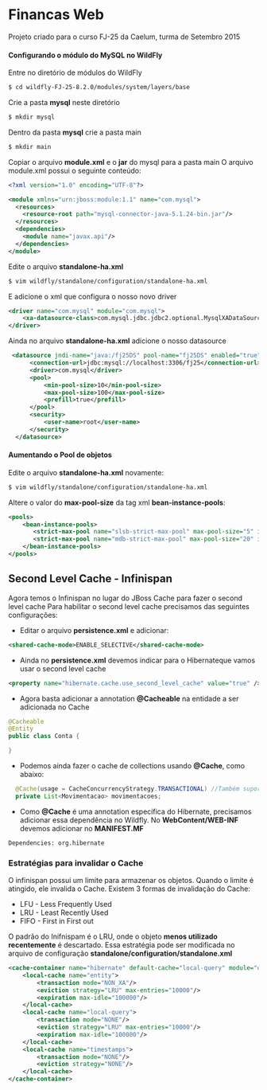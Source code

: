 # Financas Web
Projeto criado para o curso FJ-25 da Caelum, turma de Setembro 2015

#### Configurando o módulo do MySQL no WildFly

Entre no diretório de módulos do WildFly

```bash
$ cd wildfly-FJ-25-8.2.0/modules/system/layers/base
```

Crie a pasta **mysql** neste diretório

```bash
$ mkdir mysql
```

Dentro da pasta **mysql** crie a pasta main

```bash
$ mkdir main
```

Copiar o arquivo **module.xml** e o **jar** do mysql para a pasta main
O arquivo module.xml possui o seguinte conteúdo:

```xml
<?xml version="1.0" encoding="UTF-8"?>

<module xmlns="urn:jboss:module:1.1" name="com.mysql">
  <resources>
    <resource-root path="mysql-connector-java-5.1.24-bin.jar"/>
  </resources>
  <dependencies>
    <module name="javax.api"/>
  </dependencies>
</module>
```

Edite o arquivo **standalone-ha.xml**
```bash
$ vim wildfly/standalone/configuration/standalone-ha.xml
```

E adicione o xml que configura o nosso novo driver

```xml
<driver name="com.mysql" module="com.mysql">
    <xa-datasource-class>com.mysql.jdbc.jdbc2.optional.MysqlXADataSource</xa-datasource-class>
</driver>
```

Ainda no arquivo **standalone-ha.xml** adicione o nosso datasource

```xml
 <datasource jndi-name="java:/fj25DS" pool-name="fj25DS" enabled="true" use-java-context="true">
      <connection-url>jdbc:mysql://localhost:3306/fj25</connection-url>
      <driver>com.mysql</driver>
      <pool>
          <min-pool-size>10</min-pool-size>
          <max-pool-size>100</max-pool-size>
          <prefill>true</prefill>
      </pool>
      <security>
          <user-name>root</user-name>
      </security>
  </datasource>
```

#### Aumentando o Pool de objetos

Edite o arquivo **standalone-ha.xml** novamente:

```bash
$ vim wildfly/standalone/configuration/standalone-ha.xml
```

Altere o valor do **max-pool-size** da tag xml **bean-instance-pools**:

```xml
<pools>
    <bean-instance-pools>
       <strict-max-pool name="slsb-strict-max-pool" max-pool-size="5" instance-acquisition-timeout="5" instance-acquisition-timeout-unit="MINUTES"/>
       <strict-max-pool name="mdb-strict-max-pool" max-pool-size="20" instance-acquisition-timeout="5" instance-acquisition-timeout-unit="MINUTES"/>
    </bean-instance-pools>
</pools>
```


## Second Level Cache - Infinispan

Agora temos o Infinispan no lugar do JBoss Cache para fazer o second level cache
Para habilitar o second level cache precisamos das seguintes configurações:

- Editar o arquivo **persistence.xml** e adicionar:
```xml
<shared-cache-mode>ENABLE_SELECTIVE</shared-cache-mode>
```

- Ainda no **persistence.xml** devemos indicar para o Hibernateque vamos usar o second level cache
```xml
<property name="hibernate.cache.use_second_level_cache" value="true" />
```

- Agora basta adicionar a annotation **@Cacheable** na entidade a ser adicionada no Cache
```java
@Cacheable
@Entity
public class Conta {

}
```

- Podemos ainda fazer o cache de collections usando **@Cache**, como abaixo:
```java
  @Cache(usage = CacheConcurrencyStrategy.TRANSACTIONAL) //Também suporta o READ_ONLY
  private List<Movimentacao> movimentacoes;
```

- Como **@Cache** é uma annotation específica do Hibernate, precisamos adicionar essa dependência no Wildfly. No **WebContent/WEB-INF** devemos adicionar no **MANIFEST.MF**
```
Dependencies: org.hibernate
```

### Estratégias para invalidar o Cache

O infinispan possui um limite para armazenar os objetos. Quando o limite é atingido, ele invalida o Cache. Existem 3 formas de invalidação do Cache:

- LFU - Less Frequently Used
- LRU - Least Recently Used
- FIFO - First in First out

O padrão do Inifnispam é o LRU, onde o objeto **menos utilizado recentemente** é descartado.
Essa estratégia pode ser modificada no arquivo de configuração **standalone/configuration/standalone.xml**

```xml
<cache-container name="hibernate" default-cache="local-query" module="org.hibernate">
    <local-cache name="entity">
        <transaction mode="NON_XA"/>
        <eviction strategy="LRU" max-entries="10000"/>
        <expiration max-idle="100000"/>
    </local-cache>
    <local-cache name="local-query">
        <transaction mode="NONE"/>
        <eviction strategy="LRU" max-entries="10000"/>
        <expiration max-idle="100000"/>
    </local-cache>
    <local-cache name="timestamps">
        <transaction mode="NONE"/>
        <eviction strategy="NONE"/>
    </local-cache>
</cache-container>
```

